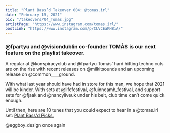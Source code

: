 ```yaml
---
title: "Plant Bass’d Takeover 004: @tomas.irl"
date: "February 15, 2021"
pic: "/takeovers/04_Tomas.jpg"
artistPage: "https://www.instagram.com/tomas.irl/"
postLink: "https://www.instagram.com/p/CLVCEaKH8iA/"
---
```


### @fpartyu and @visiondublin co-founder TOMÁS is our next feature on the playlist takeover.

A regular at @konspiracyclub and @fpartyu Tomás' hard hitting techno cuts are on the rise with recent releases on @milkitsounds and an upcoming release on @common\_\_\_\_ground.

With what last year should have had in store for this man, we hope that 2021 will be kinder. With sets at @lifefestival, @fuinneamh_festival, and support sets for @fjaak and @nancyliveuk under his belt, club time can’t come quick enough.

Until then, here are 10 tunes that you could expect to hear in a @tomas.irl set: [Plant Bass'd Picks.]("https://open.spotify.com/playlist/5skAgzUfGmZLwrOPNLnGVf?si=b744c3ef583c4c4e")

@eggboy_design once again
